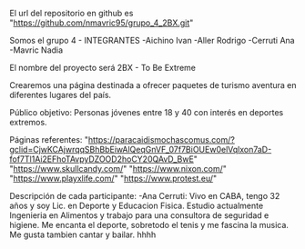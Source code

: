 El url del repositorio en github es "https://github.com/nmavric95/grupo_4_2BX.git"

Somos el grupo 4 - INTEGRANTES
-Aichino Ivan 
-Aller Rodrigo
-Cerruti Ana
-Mavric Nadia

El nombre del proyecto será 2BX - To Be Extreme

Crearemos una página destinada a ofrecer paquetes de turismo aventura en diferentes lugares del país.

Público objetivo: Personas jóvenes entre 18 y 40 con interés en deportes extremos.

Páginas referentes: 
"https://paracaidismochascomus.com/?gclid=CjwKCAjwrqqSBhBbEiwAlQeqGnVF_07f7BiOUEw0elVqlxon7aD-fof7Tl1Ai2EFhoTAvpyDZOOD2hoCY20QAvD_BwE"
"https://www.skullcandy.com/"
"https://www.nixon.com/"
"https://www.playxlife.com/"
"https://www.protest.eu/"



Descripción de cada participante:
-Ana Cerruti: Vivo en CABA, tengo 32 años y soy Lic. en Deporte y Educacion Fisica. Estudio actualmente Ingenieria en Alimentos y trabajo para una consultora de seguridad e higiene. Me encanta el deporte, sobretodo el tenis y me fascina la musica. Me gusta tambien cantar y bailar. hhhh
